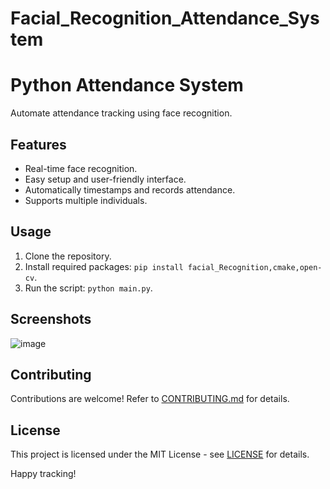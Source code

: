 # Facial_Recognition_Attendance_System
# Python Attendance System

Automate attendance tracking using face recognition.

## Features

- Real-time face recognition.
- Easy setup and user-friendly interface.
- Automatically timestamps and records attendance.
- Supports multiple individuals.

## Usage

1. Clone the repository.
2. Install required packages: `pip install facial_Recognition,cmake,open-cv`.
3. Run the script: `python main.py`.

## Screenshots

![image](https://github.com/MohitMandhana1/Facial_Recognition_Attendence_System/assets/113816318/b307d478-7185-4ec4-9c39-71ba3533d596)


## Contributing

Contributions are welcome! Refer to [CONTRIBUTING.md](CONTRIBUTING.md) for details.

## License

This project is licensed under the MIT License - see [LICENSE](LICENSE) for details.

Happy tracking!
